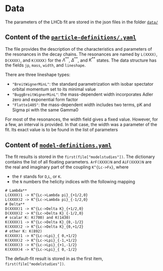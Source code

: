 # Data

<!-- cspell:ignore modelstudies -->

The parameters of the LHCb fit are stored in the json files in the folder [`data/`](data/)

## Content of the [`particle-definitions/.yaml`](./data/particle-definitions/.yaml)

The file provides the description of the characteristics and parameters of the resonances in the decay chains. The resonances are named by `L(XXXX)`, `D(XXXX)`, and `K(XXXX)` for the $\Lambda^{**}$, $\Delta^{**}$, and $K^{**}$ states. The data structure has the fields `jp`, `mass`, `width`, and `lineshape`.

There are three lineshape types:

- `"BreitWignerMinL"`: the standard parametrization with isobar spectator orbital momentum set to its minimal value
- `"BuggBreitWignerMinL"`: the mass-dependent width incorporates Adler zero and exponential form factor
- `"Flatte1405"`: the mass-dependent width includes two terms, pK and Sigma pi with the same Gamma0

For most of the resonances, the width field gives a fixed value. However, for a few, an interval is provided. In that case, the width was a parameter of the fit. Its exact value is to be found in the list of parameters

## Content of [`model-definitions.yaml`](./data/model-definitions.yaml)

The fit results is stored in the `first(file["modelstudies"])`. The dictionary contains the list of all floating parameters. `ArF(XXXX)N` and `AiF(XXXX)N` are the real and imaginary part of the coupling `K^{Lc->Fx}`, where

- the `F` stands for `D`,`L`, or `K`.
- the `N` numbers the helicity indices with the following mapping

```txt
# Lambda**
L(XXXX)1 -> K^{Lc->Lambda pi}_{+1/2,0}
L(XXXX)2 -> K^{Lc->Lambda pi}_{-1/2,0}
# Delta**
D(XXXX)1 -> K^{Lc->Delta K}_{+1/2,0}
D(XXXX)2 -> K^{Lc->Delta K}_{-1/2,0}
# scalar K: K(700) and K(1430)
K(XXXX)1 -> K^{Lc->Delta K}_{0,-1/2}
K(XXXX)2 -> K^{Lc->Delta K}_{0,+1/2}
# other K: K(892)
K(XXXX)1 -> K^{Lc->Lpi}_{ 0,+1/2}
K(XXXX)2 -> K^{Lc->Lpi}_{-1,+1/2}
K(XXXX)3 -> K^{Lc->Lpi}_{+1,-1/2}
K(XXXX)4 -> K^{Lc->Lpi}_{ 0,-1/2}
```

The default-fit result is stored in as the first item, `first(file["modelstudies"])`.

